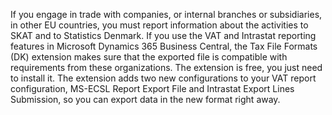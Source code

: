 If you engage in trade with companies, or internal branches or subsidiaries, in other EU countries, you must report information about the activities to SKAT and to Statistics Denmark. If you use the VAT and Intrastat reporting features in Microsoft Dynamics 365 Business Central, the Tax File Formats (DK) extension makes sure that the exported file is compatible with requirements from these organizations. The extension is free, you just need to install it. The extension adds two new configurations to your VAT report configuration, MS-ECSL Report Export File and Intrastat Export Lines Submission, so you can export data in the new format right away.